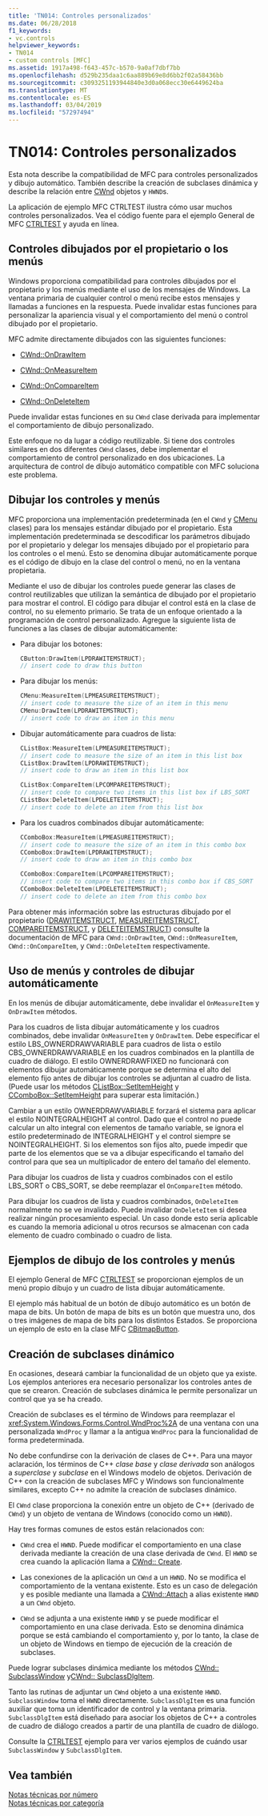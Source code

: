 ```yaml
---
title: 'TN014: Controles personalizados'
ms.date: 06/28/2018
f1_keywords:
- vc.controls
helpviewer_keywords:
- TN014
- custom controls [MFC]
ms.assetid: 1917a498-f643-457c-b570-9a0af7dbf7bb
ms.openlocfilehash: d529b235daa1c6aa889b69e8d6bb2f02a58436bb
ms.sourcegitcommit: c3093251193944840e3d0a068ecc30e6449624ba
ms.translationtype: MT
ms.contentlocale: es-ES
ms.lasthandoff: 03/04/2019
ms.locfileid: "57297494"
---
```

# <a name="tn014-custom-controls"></a>TN014: Controles personalizados

Esta nota describe la compatibilidad de MFC para controles personalizados y dibujo automático. También describe la creación de subclases dinámica y describe la relación entre [CWnd](../mfc/reference/cwnd-class.md) objetos y `HWND`s.

La aplicación de ejemplo MFC CTRLTEST ilustra cómo usar muchos controles personalizados. Vea el código fuente para el ejemplo General de MFC [CTRLTEST](../visual-cpp-samples.md) y ayuda en línea.

## <a name="owner-draw-controlsmenus"></a>Controles dibujados por el propietario o los menús

Windows proporciona compatibilidad para controles dibujados por el propietario y los menús mediante el uso de los mensajes de Windows. La ventana primaria de cualquier control o menú recibe estos mensajes y llamadas a funciones en la respuesta. Puede invalidar estas funciones para personalizar la apariencia visual y el comportamiento del menú o control dibujado por el propietario.

MFC admite directamente dibujados con las siguientes funciones:

- [CWnd::OnDrawItem](../mfc/reference/cwnd-class.md#ondrawitem)

- [CWnd::OnMeasureItem](../mfc/reference/cwnd-class.md#onmeasureitem)

- [CWnd::OnCompareItem](../mfc/reference/cwnd-class.md#oncompareitem)

- [CWnd::OnDeleteItem](../mfc/reference/cwnd-class.md#ondeleteitem)

Puede invalidar estas funciones en su `CWnd` clase derivada para implementar el comportamiento de dibujo personalizado.

Este enfoque no da lugar a código reutilizable. Si tiene dos controles similares en dos diferentes `CWnd` clases, debe implementar el comportamiento de control personalizado en dos ubicaciones. La arquitectura de control de dibujo automático compatible con MFC soluciona este problema.

## <a name="self-draw-controls-and-menus"></a>Dibujar los controles y menús

MFC proporciona una implementación predeterminada (en el `CWnd` y [CMenu](../mfc/reference/cmenu-class.md) clases) para los mensajes estándar dibujado por el propietario. Esta implementación predeterminada se descodificar los parámetros dibujado por el propietario y delegar los mensajes dibujado por el propietario para los controles o el menú. Esto se denomina dibujar automáticamente porque es el código de dibujo en la clase del control o menú, no en la ventana propietaria.

Mediante el uso de dibujar los controles puede generar las clases de control reutilizables que utilizan la semántica de dibujado por el propietario para mostrar el control. El código para dibujar el control está en la clase de control, no su elemento primario. Se trata de un enfoque orientado a la programación de control personalizado. Agregue la siguiente lista de funciones a las clases de dibujar automáticamente:

- Para dibujar los botones:

    ```cpp
    CButton:DrawItem(LPDRAWITEMSTRUCT);
    // insert code to draw this button
    ```

- Para dibujar los menús:

    ```cpp
    CMenu:MeasureItem(LPMEASUREITEMSTRUCT);
    // insert code to measure the size of an item in this menu
    CMenu:DrawItem(LPDRAWITEMSTRUCT);
    // insert code to draw an item in this menu
    ```

- Dibujar automáticamente para cuadros de lista:

    ```cpp
    CListBox:MeasureItem(LPMEASUREITEMSTRUCT);
    // insert code to measure the size of an item in this list box
    CListBox:DrawItem(LPDRAWITEMSTRUCT);
    // insert code to draw an item in this list box

    CListBox:CompareItem(LPCOMPAREITEMSTRUCT);
    // insert code to compare two items in this list box if LBS_SORT
    CListBox:DeleteItem(LPDELETEITEMSTRUCT);
    // insert code to delete an item from this list box
    ```

- Para los cuadros combinados dibujar automáticamente:

    ```cpp
    CComboBox:MeasureItem(LPMEASUREITEMSTRUCT);
    // insert code to measure the size of an item in this combo box
    CComboBox:DrawItem(LPDRAWITEMSTRUCT);
    // insert code to draw an item in this combo box

    CComboBox:CompareItem(LPCOMPAREITEMSTRUCT);
    // insert code to compare two items in this combo box if CBS_SORT
    CComboBox:DeleteItem(LPDELETEITEMSTRUCT);
    // insert code to delete an item from this combo box
    ```

Para obtener más información sobre las estructuras dibujado por el propietario ([DRAWITEMSTRUCT](/windows/desktop/api/winuser/ns-winuser-tagdrawitemstruct), [MEASUREITEMSTRUCT](/windows/desktop/api/winuser/ns-winuser-tagmeasureitemstruct), [COMPAREITEMSTRUCT](/windows/desktop/api/winuser/ns-winuser-tagcompareitemstruct), y [DELETEITEMSTRUCT](/windows/desktop/api/winuser/ns-winuser-tagdeleteitemstruct)) consulte la documentación de MFC para `CWnd::OnDrawItem`, `CWnd::OnMeasureItem`, `CWnd::OnCompareItem`, y `CWnd::OnDeleteItem` respectivamente.

## <a name="using-self-draw-controls-and-menus"></a>Uso de menús y controles de dibujar automáticamente

En los menús de dibujar automáticamente, debe invalidar el `OnMeasureItem` y `OnDrawItem` métodos.

Para los cuadros de lista dibujar automáticamente y los cuadros combinados, debe invalidar `OnMeasureItem` y `OnDrawItem`. Debe especificar el estilo LBS_OWNERDRAWVARIABLE para cuadros de lista o estilo CBS_OWNERDRAWVARIABLE en los cuadros combinados en la plantilla de cuadro de diálogo. El estilo OWNERDRAWFIXED no funcionará con elementos dibujar automáticamente porque se determina el alto del elemento fijo antes de dibujar los controles se adjuntan al cuadro de lista. (Puede usar los métodos [CListBox::SetItemHeight](../mfc/reference/clistbox-class.md#setitemheight) y [CComboBox::SetItemHeight](../mfc/reference/ccombobox-class.md#setitemheight) para superar esta limitación.)

Cambiar a un estilo OWNERDRAWVARIABLE forzará el sistema para aplicar el estilo NOINTEGRALHEIGHT al control. Dado que el control no puede calcular un alto integral con elementos de tamaño variable, se ignora el estilo predeterminado de INTEGRALHEIGHT y el control siempre se NOINTEGRALHEIGHT. Si los elementos son fijos alto, puede impedir que parte de los elementos que se va a dibujar especificando el tamaño del control para que sea un multiplicador de entero del tamaño del elemento.

Para dibujar los cuadros de lista y cuadros combinados con el estilo LBS_SORT o CBS_SORT, se debe reemplazar el `OnCompareItem` método.

Para dibujar los cuadros de lista y cuadros combinados, `OnDeleteItem` normalmente no se ve invalidado. Puede invalidar `OnDeleteItem` si desea realizar ningún procesamiento especial. Un caso donde esto sería aplicable es cuando la memoria adicional u otros recursos se almacenan con cada elemento de cuadro combinado o cuadro de lista.

## <a name="examples-of-self-drawing-controls-and-menus"></a>Ejemplos de dibujo de los controles y menús

El ejemplo General de MFC [CTRLTEST](../visual-cpp-samples.md) se proporcionan ejemplos de un menú propio dibujo y un cuadro de lista dibujar automáticamente.

El ejemplo más habitual de un botón de dibujo automático es un botón de mapa de bits. Un botón de mapa de bits es un botón que muestra uno, dos o tres imágenes de mapa de bits para los distintos Estados. Se proporciona un ejemplo de esto en la clase MFC [CBitmapButton](../mfc/reference/cbitmapbutton-class.md).

## <a name="dynamic-subclassing"></a>Creación de subclases dinámico

En ocasiones, deseará cambiar la funcionalidad de un objeto que ya existe. Los ejemplos anteriores era necesario personalizar los controles antes de que se crearon. Creación de subclases dinámica le permite personalizar un control que ya se ha creado.

Creación de subclases es el término de Windows para reemplazar el <xref:System.Windows.Forms.Control.WndProc%2A> de una ventana con una personalizada `WndProc` y llamar a la antigua `WndProc` para la funcionalidad de forma predeterminada.

No debe confundirse con la derivación de clases de C++. Para una mayor aclaración, los términos de C++ *clase base* y *clase derivada* son análogos a *superclase* y *subclase* en el Windows modelo de objetos. Derivación de C++ con la creación de subclases MFC y Windows son funcionalmente similares, excepto C++ no admite la creación de subclases dinámico.

El `CWnd` clase proporciona la conexión entre un objeto de C++ (derivado de `CWnd`) y un objeto de ventana de Windows (conocido como un `HWND`).

Hay tres formas comunes de estos están relacionados con:

- `CWnd` crea el `HWND`. Puede modificar el comportamiento en una clase derivada mediante la creación de una clase derivada de `CWnd`. El `HWND` se crea cuando la aplicación llama a [CWnd:: Create](../mfc/reference/cwnd-class.md#create).

- Las conexiones de la aplicación un `CWnd` a un `HWND`. No se modifica el comportamiento de la ventana existente. Esto es un caso de delegación y es posible mediante una llamada a [CWnd::Attach](../mfc/reference/cwnd-class.md#attach) a alias existente `HWND` a un `CWnd` objeto.

- `CWnd` se adjunta a una existente `HWND` y se puede modificar el comportamiento en una clase derivada. Esto se denomina dinámica porque se está cambiando el comportamiento y, por lo tanto, la clase de un objeto de Windows en tiempo de ejecución de la creación de subclases.

Puede lograr subclases dinámica mediante los métodos [CWnd:: SubclassWindow](../mfc/reference/cwnd-class.md#subclasswindow) y[CWnd:: SubclassDlgItem](../mfc/reference/cwnd-class.md#subclassdlgitem).

Tanto las rutinas de adjuntar un `CWnd` objeto a una existente `HWND`. `SubclassWindow` toma el `HWND` directamente. `SubclassDlgItem` es una función auxiliar que toma un identificador de control y la ventana primaria. `SubclassDlgItem` está diseñado para asociar los objetos de C++ a controles de cuadro de diálogo creados a partir de una plantilla de cuadro de diálogo.

Consulte la [CTRLTEST](../visual-cpp-samples.md) ejemplo para ver varios ejemplos de cuándo usar `SubclassWindow` y `SubclassDlgItem`.

## <a name="see-also"></a>Vea también

[Notas técnicas por número](../mfc/technical-notes-by-number.md)<br/>
[Notas técnicas por categoría](../mfc/technical-notes-by-category.md)
